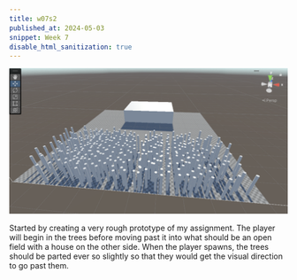 ```yaml
---
title: w07s2
published_at: 2024-05-03
snippet: Week 7
disable_html_sanitization: true
---
```


![alt text](image.png)

Started by creating a very rough prototype of my assignment. The player will begin in the trees before moving past it into what should be an open field with a house on the other side. When the player spawns, the trees should be parted ever so slightly so that they would get the visual direction to go past them.